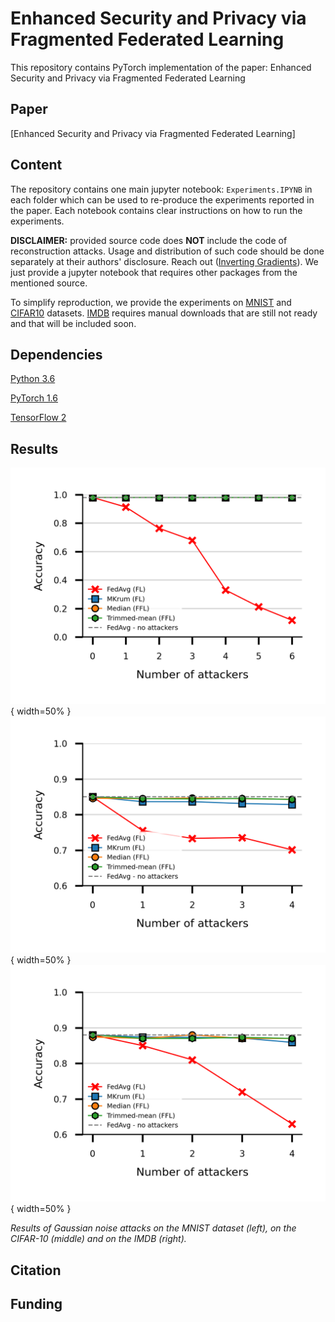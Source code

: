 # Enhanced Security and Privacy via Fragmented Federated Learning
This repository contains PyTorch implementation of the paper: Enhanced Security and Privacy via Fragmented Federated Learning

## Paper 

[Enhanced Security and Privacy via Fragmented Federated Learning]

## Content
The repository contains one main jupyter notebook: `Experiments.IPYNB` in each folder which can be used to re-produce the experiments reported in the paper. Each notebook contains clear instructions on how to run the experiments. 



**DISCLAIMER:** provided source code does **NOT** include the code of reconstruction attacks.
Usage and distribution of such code should be done separately at their authors' disclosure.
Reach out ([Inverting Gradients](https://github.com/JonasGeiping/invertinggradients)). We just provide a jupyter notebook that requires other packages from the mentioned source.

To simplify reproduction, we provide the experiments on [MNIST](http://yann.lecun.com/exdb/mnist/) and [CIFAR10](https://www.cs.toronto.edu/~kriz/cifar.html) datasets.
[IMDB](https://ai.stanford.edu/~amaas/data/sentiment/) requires manual downloads that are still not ready and that will be included soon.
## Dependencies

[Python 3.6](https://www.anaconda.com/download)

[PyTorch 1.6](https://pytorch.org/)

[TensorFlow 2](https://www.tensorflow.org/)


## Results
![MNIST](Results/mnist_GN.png?raw=true){ width=50% }![CIFAR10](Results/cifar10_GN.png?raw=true){ width=50% }![IMDB](Results/imdb_GN.png?raw=true){ width=50% }

*Results of Gaussian noise attacks on the MNIST dataset (left), on the CIFAR-10 (middle) and on the IMDB (right).*
## Citation 



## Funding
